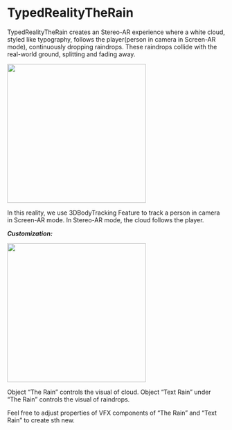 # TypedRealityTheRain

TypedRealityTheRain creates an Stereo-AR experience where a white cloud, styled like typography, follows the player(person in camera in Screen-AR mode), continuously dropping raindrops. These raindrops collide with the real-world ground, splitting and fading away.

<img src="Documentation~/images/rain.avif" width="320" />

In this reality, we use 3DBodyTracking Feature to track a person in camera in Screen-AR mode. In Stereo-AR mode, the cloud follows the player.

***Customization:***

<img src="Documentation~/images/rain01.png" width="320" />

Object “The Rain” controls the visual of cloud. Object “Text Rain” under “The Rain” controls the visual of raindrops.

Feel free to adjust properties of VFX components of “The Rain” and “Text Rain” to create sth new.
